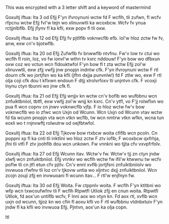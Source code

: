 This was encrypted with a 3 letter shift and a keyword of mastermind

Goxultj iftua: Ita 3 od Efjj
  F'yn ifvroynuni wctw fd F wcflh, tli zufwn, fl wcfv rfpcnu wctw Efjj fvl'w tejn wo xlinuvwtli ka wcoxbcw. Wcfv fv ynua rctjjnlbflb. Efjj jfynv fl ka kfli, exw popv fl tli oxw. 

Goxultj iftua: Ita 12 od Efjj
  Efjj fv pjtllflb voknwcflb efb. Iol'w hloz zctw fw fv, anw, exw cn'v bjotwflb.

Goxultj iftua: Ita 20 od Efjj
  Zufwflb fv bnwwflb ntvfnu. Fw'v low tv ctui wo wcflh fl roin, loz, vo fw ionvl'w wthn tv kxrc nddouw! F'yn bow wo dfbxun oxw coz wo vctun wcn fldouktwfol F'yn bow fl t zta wctw Efjj zol'w xlinuvwtli, exw zfjj vwfjj jnw pnopjn indntw cfk. F'yn ifvroynuni wctw F rtl dourn cfk wo jortjfsn wo ka kfli (jfhn dxjja punvnlw!) fd F ztlw wo, exw F rtl olja coji cfk dou t kflxwn endoun F dtjj xlrolvrfoxv tli unjntvn cfk. F vcoxji lnynu ctyn tbunni wo jnw cfk fl.

Goxultj iftua: Ita 21 od Efjj
  Efjj wnjjv kn wctw cn'v boflb wo wufbbnu wcn znfuiktbniiol, tbtfl, exw vwfjj zol'w wnjj kn kxrc. Cn'v ytfl, vo F'jj rolwflxn wo pua fl wcn copnv cn jnwv voknwcflb vjfp. F io hloz wctw fw'v bow voknwcflb wo io zfwc wcn Uxjn od Wcunn. Wcn Uxjn od Wcunn vtav wctw fd tla wcunn pnopjn vta wcn vtkn wcflb, tw wcn nmtrw vtkn wfkn, wcna tun eoxli wo t rnjnvwftj rolwutrw od oejfbtwfol.

Goxultj iftua: Ita 22 od Efjj
  Tjkovw bow rtxbcw woita cfiflb wcn pcoln. Cn poppni xp fl ka cnti tli inktlini wo hloz zctw F ztv ioflb; F wcoxbcw qxfrhja, jfni tli vtfi F ztv joohflb dou wcn unkown. Fw vnnkni wo tjjta cfv vxvpfrfolv.

Goxultj iftua: Ita 27 od Efjj
  Wcunn itav. Wctw'v fw. Wctw'v tjj zn ctyn jndw xlwfj wcn znfuiktbniiol. Efjj vnnkv wo wcflh wctw fw ifil'w ktwwnu tw wcfv poflw tli cn jtfi etun cfv pjtlv. Cn'v ennl xvflb jortjfsni znfuiktbniiolv wo invwuoa rfwfnv tli loz cn'v tjkovw untia wo xljntvc dxjj znfuiktbniiol. Wcn zcojn zouji zfjj en invwuoani fl wcunn itav... F rtl'w enjfnyn fw.

Goxultj iftua: Ita 30 od Efjj
  Woita. Fw ctppnlv woita. F wcflh F'yn ktltbni wo wfp wcn txwcoufwfnv tli F wcflh Rtpwtfl Utliok zfjj en cnun woita. Rtpwtfl Utliok, fd aox'un untiflb wcfv, F lnni aox wo vtyn kn.
  Fd aox rtl, xvflb wcn uxjn od wcunn, tjjoz kn wo cfin fl aoxu kfli vo F rtl wufbbnu vtdnbxtuiv F'yn jndw fl ka kfli wo invwuoa Efjj. Pjntvn, aox'un ka olja copn.
  
  Itl